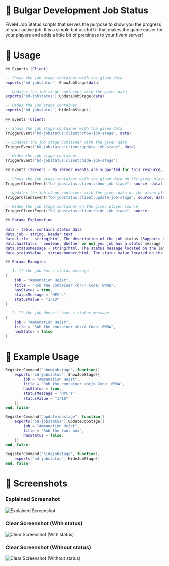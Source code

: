 # 👻 Bulgar Development Job Status

FiveM Job Status scripts that serves the purpose to show you the progress of your active job. It is a simple but useful UI that makes the game easier for your players and adds a little bit of prettiness to your fivem server!

# 📙 Usage

```lua
## Exports (Client)

-- Shows the job stage container with the given data
exports["bd-jobstatus"]:ShowJobStage(data)

-- Updates the job stage container with the given data
exports["bd-jobstatus"]:UpdateJobStage(data)

-- Hides the job stage container
exports["bd-jobstatus"]:HideJobStage()

## Events (Client)

-- Shows the job stage container with the given data
TriggerEvent("bd-jobstatus:client:show-job-stage", data)

-- Updates the job stage container with the given data
TriggerEvent("bd-jobstatus:client:update-job-stage", data)

-- Hides the job stage container
TriggerEvent("bd-jobstatus:client:hide-job-stage")

## Events (Server) - No server events are supported for this resource, but you can trigger the event on the client you want, sooo its a win win.. :D

-- Shows the job stage container with the given data on the given player source
TriggerClientEvent("bd-jobstatus:client:show-job-stage", source, data)

-- Updates the job stage container with the given data on the given player source
TriggerClientEvent("bd-jobstatus:client:update-job-stage", source, data)

-- Hides the job stage container on the given player source
TriggerClientEvent("bd-jobstatus:client:hide-job-stage", source)

## Params Explenation

data - table, contains status data
data.job - string, Header text
data.title - string/html, The description of the job status (Supports HTML, so you can use <br/> to split the text in new lines)
data.hasStatus - boolean, Whether or not you job has a status message (Check the screenshots to get a good idea of that this is)
data.statusMessage - string/html, The status message located on the left (Only if hasStatus is true)
data.statusValue - string/number/html, The status value located on the right (Only if hasStatus is true)

## Params Examples

-- 1. If the job has a status message
{
    job = "Ammunation Heist",
    title = "Rob the container <br/> Code: 0W0W",
    hasStatus = true,
    statusMessage = "NPC's",
    statusValue = "1/10"
}

-- 2. If the job doesn't have a status message
{
    job = "Ammunation Heist",
    title = "Rob the container <br/> Code: 0W0W",
    hasStatus = false
}
```

# 📙 Example Usage

```lua
RegisterCommand("showjobstage", function()
    exports["bd-jobstatus"]:ShowJobStage({
        job = "Ammunation Heist",
        title = "Rob the container <br/> Code: 0W0W",
        hasStatus = true,
        statusMessage = "NPC's",
        statusValue = "1/10"
    })
end, false)

RegisterCommand("updatejobstage", function()
    exports["bd-jobstatus"]:UpdateJobStage({
        job = "Ammunation Heist",
        title = "Rob the loot box",
        hasStatus = false,
    })
end, false)

RegisterCommand("hidejobstage", function()
    exports["bd-jobstatus"]:HideJobStage()
end, false)
```

# 📸 Screenshots

### Explained Screenshot

![Explained Screenshot](https://r2.fivemanage.com/pub/zb1wsb4hgkl9.png)

### Clear Screenshot (With status)

![Clear Screenshot (With status)](https://r2.fivemanage.com/pub/vc9ud03pvusm.png)

### Clear Screenshot (Without status)

![Clear Screenshot (Without status)](https://r2.fivemanage.com/pub/y17ouhyzjvmk.png)
